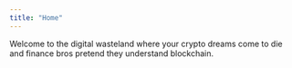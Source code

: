 ```yaml
---
title: "Home"
---
```


Welcome to the digital wasteland where your crypto dreams come to die and finance bros pretend they understand blockchain.
